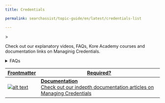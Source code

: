 ```yaml
---
title: Credentials

permalink: searchassist/topic-guide/en/latest/credentials-list

---
```

<!--#### Topic Guide
###### Credentials-->>

  Check out our explanatory videos, FAQs, Kore Academy courses and documentation links on Managinig Credentials.


<details>
  <summary>FAQs
  </summary>

  <a class="doc-link" target="_blank" href="https://docs.kore.ai/searchassist/administration/managing-credentials/">
 
How do I add or delete Credentials?
</a>

</details>


<a class="doc-link" target="_blank" href="https://developer.kore.ai/docs/bots/bot-builder-tool/small-talk/#">
 

| Frontmatter | Required? |
|-------------|-------------|
| ![alt text](images/docIcon.svg "Title") | **Documentation**  <br /> Check out our indepth documentation articles on Managing Credentials | 


</a>
